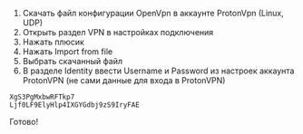 1) Скачать файл конфигурации OpenVpn в аккаунте ProtonVpn (Linux, UDP)
2) Открыть раздел VPN в настройках подключения
3) Нажать плюсик
4) Нажать Import from file
5) Выбрать скачанный файл
6) В разделе Identity ввести Username и Password из настроек аккаунта ProtonVPN (не сами данные для входа в ProtonVPN)
```
XgS3PgMxbwRFTkp7
Ljf0LF9ElyHlp4IXGYGdbj9zS9IryFAE
```
Готово!
